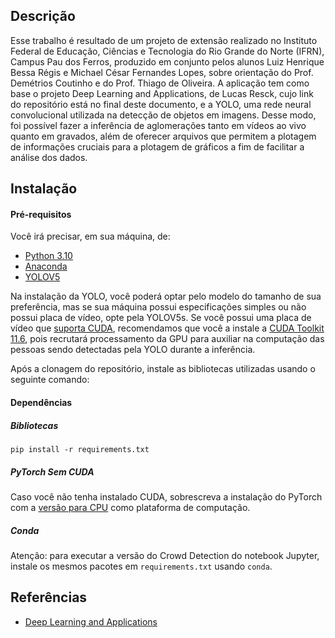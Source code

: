 ## Descrição
Esse trabalho é resultado de um projeto de extensão realizado no Instituto Federal de Educação, Ciências e Tecnologia do Rio Grande do Norte (IFRN), Campus Pau dos Ferros, produzido em conjunto pelos alunos Luiz Henrique Bessa Régis e Michael César Fernandes Lopes, sobre orientação do Prof. Demétrios Coutinho e do Prof. Thiago de Oliveira. A aplicação tem como base o projeto Deep Learning and Applications, de Lucas Resck, cujo link do repositório está no final deste documento, e a YOLO, uma rede neural convolucional utilizada na detecção de objetos em imagens. Desse modo, foi possível fazer a inferência de aglomerações tanto em vídeos ao vivo quanto em gravados, além de oferecer arquivos que permitem a plotagem de informações cruciais para a plotagem de gráficos a fim de facilitar a análise dos dados.

## Instalação
#### Pré-requisitos
Você irá precisar, em sua máquina, de:
- [Python 3.10](https://www.python.org/downloads/release/python-3100/)
- [Anaconda](https://www.anaconda.com/download/)
- [YOLOV5](https://github.com/ultralytics/yolov5)

Na instalação da YOLO, você poderá optar pelo modelo do tamanho de sua preferência, mas se sua máquina possui especificações simples ou não possui placa de vídeo, opte pela YOLOV5s. 
Se você possui uma placa de vídeo que [suporta CUDA](https://developer.nvidia.com/cuda-gpus), recomendamos que você a instale a [CUDA Toolkit 11.6](https://developer.nvidia.com/cuda-11-6-0-download-archive), pois recrutará processamento da GPU para auxiliar na computação das pessoas sendo detectadas pela YOLO durante a inferência. 

Após a clonagem do repositório, instale as bibliotecas utilizadas usando o seguinte comando:
#### Dependências
##### Bibliotecas
```
pip install -r requirements.txt
```

##### PyTorch Sem CUDA
Caso você não tenha instalado CUDA, sobrescreva a instalação do PyTorch com a [versão para CPU](https://pytorch.org/get-started/locally/) como plataforma de computação.

##### Conda
Atenção: para executar a versão do Crowd Detection do notebook Jupyter, instale os mesmos pacotes em `requirements.txt` usando `conda`.

## Referências
- [Deep Learning and Applications](https://github.com/lucasresck/deep-learning-and-applications)
